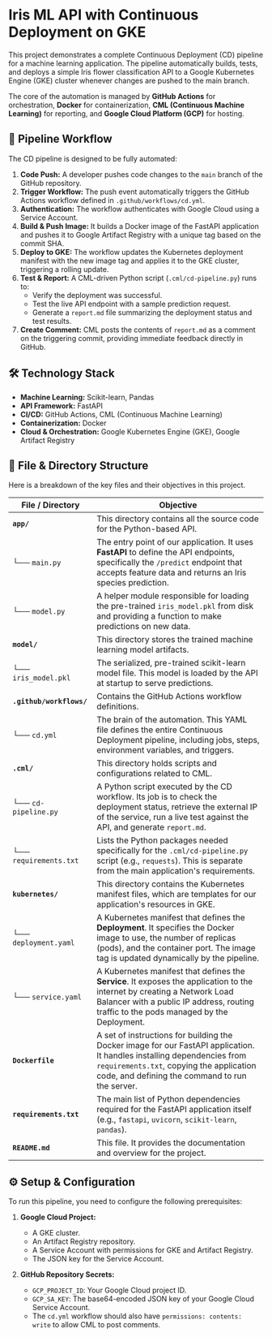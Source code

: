 

# Iris ML API with Continuous Deployment on GKE

This project demonstrates a complete Continuous Deployment (CD) pipeline for a machine learning application. The pipeline automatically builds, tests, and deploys a simple Iris flower classification API to a Google Kubernetes Engine (GKE) cluster whenever changes are pushed to the main branch.

The core of the automation is managed by **GitHub Actions** for orchestration, **Docker** for containerization, **CML (Continuous Machine Learning)** for reporting, and **Google Cloud Platform (GCP)** for hosting.

## 🚀 Pipeline Workflow

The CD pipeline is designed to be fully automated:

1.  **Code Push:** A developer pushes code changes to the `main` branch of the GitHub repository.
2.  **Trigger Workflow:** The push event automatically triggers the GitHub Actions workflow defined in `.github/workflows/cd.yml`.
3.  **Authentication:** The workflow authenticates with Google Cloud using a Service Account.
4.  **Build & Push Image:** It builds a Docker image of the FastAPI application and pushes it to Google Artifact Registry with a unique tag based on the commit SHA.
5.  **Deploy to GKE:** The workflow updates the Kubernetes deployment manifest with the new image tag and applies it to the GKE cluster, triggering a rolling update.
6.  **Test & Report:** A CML-driven Python script (`.cml/cd-pipeline.py`) runs to:
    *   Verify the deployment was successful.
    *   Test the live API endpoint with a sample prediction request.
    *   Generate a `report.md` file summarizing the deployment status and test results.
7.  **Create Comment:** CML posts the contents of `report.md` as a comment on the triggering commit, providing immediate feedback directly in GitHub.

## 🛠️ Technology Stack

*   **Machine Learning:** Scikit-learn, Pandas
*   **API Framework:** FastAPI
*   **CI/CD:** GitHub Actions, CML (Continuous Machine Learning)
*   **Containerization:** Docker
*   **Cloud & Orchestration:** Google Kubernetes Engine (GKE), Google Artifact Registry

## 📂 File & Directory Structure

Here is a breakdown of the key files and their objectives in this project.

| File / Directory                | Objective                                                                                                                                                                             |
| ------------------------------- | ------------------------------------------------------------------------------------------------------------------------------------------------------------------------------------- |
| **`app/`**                      | This directory contains all the source code for the Python-based API.                                                                                                                 |
| └── `main.py`                   | The entry point of our application. It uses **FastAPI** to define the API endpoints, specifically the `/predict` endpoint that accepts feature data and returns an Iris species prediction. |
| └── `model.py`                  | A helper module responsible for loading the pre-trained `iris_model.pkl` from disk and providing a function to make predictions on new data.                                            |
| **`model/`**                    | This directory stores the trained machine learning model artifacts.                                                                                                                   |
| └── `iris_model.pkl`            | The serialized, pre-trained scikit-learn model file. This model is loaded by the API at startup to serve predictions.                                                                   |
| **`.github/workflows/`**        | Contains the GitHub Actions workflow definitions.                                                                                                                                     |
| └── `cd.yml`                    | The brain of the automation. This YAML file defines the entire Continuous Deployment pipeline, including jobs, steps, environment variables, and triggers.                                |
| **`.cml/`**                     | This directory holds scripts and configurations related to CML.                                                                                                                       |
| └── `cd-pipeline.py`            | A Python script executed by the CD workflow. Its job is to check the deployment status, retrieve the external IP of the service, run a live test against the API, and generate `report.md`. |
| └── `requirements.txt`          | Lists the Python packages needed specifically for the `.cml/cd-pipeline.py` script (e.g., `requests`). This is separate from the main application's requirements.                            |
| **`kubernetes/`**               | This directory contains the Kubernetes manifest files, which are templates for our application's resources in GKE.                                                                    |
| └── `deployment.yaml`           | A Kubernetes manifest that defines the **Deployment**. It specifies the Docker image to use, the number of replicas (pods), and the container port. The image tag is updated dynamically by the pipeline. |
| └── `service.yaml`              | A Kubernetes manifest that defines the **Service**. It exposes the application to the internet by creating a Network Load Balancer with a public IP address, routing traffic to the pods managed by the Deployment. |
| **`Dockerfile`**                | A set of instructions for building the Docker image for our FastAPI application. It handles installing dependencies from `requirements.txt`, copying the application code, and defining the command to run the server. |
| **`requirements.txt`**          | The main list of Python dependencies required for the FastAPI application itself (e.g., `fastapi`, `uvicorn`, `scikit-learn`, `pandas`).                                                |
| **`README.md`**                 | This file. It provides the documentation and overview for the project.                                                                                                                |

## ⚙️ Setup & Configuration

To run this pipeline, you need to configure the following prerequisites:

1.  **Google Cloud Project:**
    *   A GKE cluster.
    *   An Artifact Registry repository.
    *   A Service Account with permissions for GKE and Artifact Registry.
    *   The JSON key for the Service Account.

2.  **GitHub Repository Secrets:**
    *   `GCP_PROJECT_ID`: Your Google Cloud project ID.
    *   `GCP_SA_KEY`: The base64-encoded JSON key of your Google Cloud Service Account.
    *   The `cd.yml` workflow should also have `permissions: contents: write` to allow CML to post comments.
